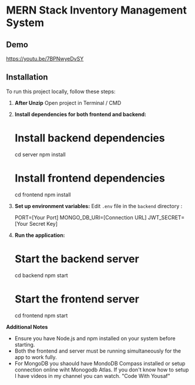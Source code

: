 # MERN Stack Inventory Management System

## Demo
https://youtu.be/7BPNwyeDvSY

## Installation
To run this project locally, follow these steps:

1. **After Unzip**
   Open project in Terminal / CMD

2. **Install dependencies for both frontend and backend:**

   # Install backend dependencies
   cd server
   npm install

   # Install frontend dependencies
   cd frontend
   npm install

3. **Set up environment variables:**
   Edit `.env` file in the `backend` directory :

   PORT=[Your Port]
   MONGO_DB_URI=[Connection URL]
   JWT_SECRET=[Your Secret Key]


4. **Run the application:**
   
   # Start the backend server
   cd backend
   npm start

   # Start the frontend server
   cd frontend
   npm start


**Additional Notes**

   - Ensure you have Node.js and npm installed on your system before starting.
   - Both the frontend and server must be running simultaneously for the app to work fully.
   - For MongoDB you shaould have MondoDB Compass installed or setup connection online wiht  Monogodb Atlas. If you don't know how to setup I have videos in my channel you can watch. "Code With Yousaf"